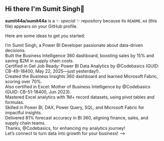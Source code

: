 ## Hi there I'm Sumit Singh👋

<!--# 💫 About Me:
## 🌐 Socials:
[![LinkedIn](https://img.shields.io/badge/LinkedIn-%230077B5.svg?logo=linkedin&logoColor=white)](https://linkedin.com/in/https://www.linkedin.com/in/sumit-singh-analyst/) 

# 💻 Tech Stack:
![MySQL](https://img.shields.io/badge/mysql-4479A1.svg?style=for-the-badge&logo=mysql&logoColor=white) ![Pandas](https://img.shields.io/badge/pandas-%23150458.svg?style=for-the-badge&logo=pandas&logoColor=white) ![Power Bi](https://img.shields.io/badge/power_bi-F2C811?style=for-the-badge&logo=powerbi&logoColor=black)
# 📊 GitHub Stats:
![](https://github-readme-stats.vercel.app/api?username=sumit singh&theme=dark&hide_border=false&include_all_commits=false&count_private=false)<br/>
![](https://nirzak-streak-stats.vercel.app/?user=sumit singh&theme=dark&hide_border=false)<br/>
![](https://github-readme-stats.vercel.app/api/top-langs/?username=sumit singh&theme=dark&hide_border=false&include_all_commits=false&count_private=false&layout=compact)

---
[![](https://visitcount.itsvg.in/api?id=sumit singh&icon=0&color=0)](https://visitcount.itsvg.in)

<!-- Proudly created with GPRM ( https://gprm.itsvg.in ) -->
**sumit44a/sumit44a** is a ✨ _special_ ✨ repository because its `README.md` (this file) appears on your GitHub profile.

Here are some ideas to get you started:

I’m Sumit Singh, a Power BI Developer passionate about data-driven decisions.<br>Built the Business Intelligence 360 dashboard, boosting sales by 15% and saving $2M in supply chain costs.<br>Certified in Get Job Ready: Power BI Data Analytics by @Codebasics (GUID: CB-49-18400, May 22, 2025—just yesterday!).<br>Created the Business Insights 360 dashboard and learned Microsoft Fabric, scoring over 70%.<br>Also certified in Excel: Mother of Business Intelligence by @Codebasics (GUID: CB-51-18400, Jun 2023).<br>Mastered Excel analytics with 1M+ record datasets, using pivot tables and formulas.<br>Skilled in Power BI, DAX, Power Query, SQL, and Microsoft Fabric for impactful insights.<br>Delivered 81% forecast accuracy in BI 360, aligning finance, sales, and supply chain teams.<br>Thanks, @Codebasics, for enhancing my analytics journey!<br>Let’s connect to turn data into growth for your business!
-->
